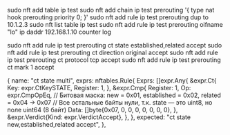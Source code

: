 sudo nft add table ip test
sudo nft add chain ip test prerouting '{ type nat hook prerouting priority 0; }'
sudo nft add rule ip test prerouting dup to 10.1.2.3
sudo nft list table ip test
sudo nft add rule ip test prerouting oifname "lo" ip daddr 192.168.1.10 counter log

sudo nft add rule ip test prerouting ct state established,related accept
sudo nft add rule ip test prerouting ct direction original accept
sudo nft add rule ip test prerouting ct protocol tcp accept
sudo nft add rule ip test prerouting ct mark 1 accept



{
	name: "ct state multi",
	exprs: nftables.Rule{
		Exprs: []expr.Any{
			&expr.Ct{
				Key:      expr.CtKeySTATE,
				Register: 1,
			},
			&expr.Cmp{
				Register: 1,
				Op:       expr.CmpOpEq,
				// Битовая маска: new = 0x01, established = 0x02, related = 0x04 → 0x07
				// Все остальные байты нули, т.к. state — это uint8, но поле uint64 (8 байт)
				Data: []byte{0x07, 0, 0, 0, 0, 0, 0, 0},
			},
			&expr.Verdict{Kind: expr.VerdictAccept},
		},
	},
	expected: "ct state new,established,related accept",
},










